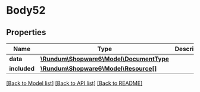 # Body52

## Properties
Name | Type | Description | Notes
------------ | ------------- | ------------- | -------------
**data** | [**\Rundum\Shopware6\Model\DocumentType**](DocumentType.md) |  | [optional] 
**included** | [**\Rundum\Shopware6\Model\Resource[]**](Resource.md) |  | [optional] 

[[Back to Model list]](../../README.md#documentation-for-models) [[Back to API list]](../../README.md#documentation-for-api-endpoints) [[Back to README]](../../README.md)

